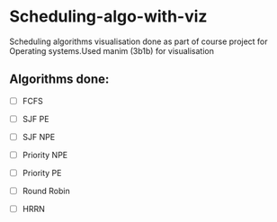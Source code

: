# Scheduling-algo-with-viz
Scheduling algorithms visualisation done as part of course project for Operating systems.Used manim (3b1b) for visualisation

## Algorithms done:
- [ ] FCFS 
- [ ] SJF PE
- [ ] SJF NPE
- [ ] Priority NPE
- [ ] Priority PE
- [ ] Round Robin
- [ ] HRRN


